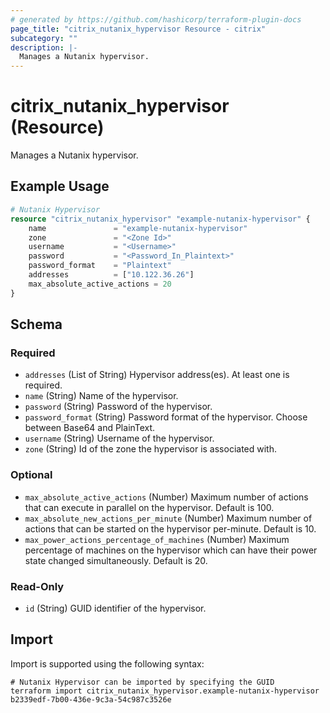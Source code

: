 ```yaml
---
# generated by https://github.com/hashicorp/terraform-plugin-docs
page_title: "citrix_nutanix_hypervisor Resource - citrix"
subcategory: ""
description: |-
  Manages a Nutanix hypervisor.
---
```


# citrix_nutanix_hypervisor (Resource)

Manages a Nutanix hypervisor.

## Example Usage

```terraform
# Nutanix Hypervisor
resource "citrix_nutanix_hypervisor" "example-nutanix-hypervisor" {
    name               = "example-nutanix-hypervisor"
    zone               = "<Zone Id>"
    username           = "<Username>"
    password           = "<Password_In_Plaintext>"
    password_format    = "Plaintext"
    addresses          = ["10.122.36.26"]
    max_absolute_active_actions = 20
}
```

<!-- schema generated by tfplugindocs -->
## Schema

### Required

- `addresses` (List of String) Hypervisor address(es).  At least one is required.
- `name` (String) Name of the hypervisor.
- `password` (String) Password of the hypervisor.
- `password_format` (String) Password format of the hypervisor. Choose between Base64 and PlainText.
- `username` (String) Username of the hypervisor.
- `zone` (String) Id of the zone the hypervisor is associated with.

### Optional

- `max_absolute_active_actions` (Number) Maximum number of actions that can execute in parallel on the hypervisor. Default is 100.
- `max_absolute_new_actions_per_minute` (Number) Maximum number of actions that can be started on the hypervisor per-minute. Default is 10.
- `max_power_actions_percentage_of_machines` (Number) Maximum percentage of machines on the hypervisor which can have their power state changed simultaneously. Default is 20.

### Read-Only

- `id` (String) GUID identifier of the hypervisor.

## Import

Import is supported using the following syntax:

```shell
# Nutanix Hypervisor can be imported by specifying the GUID
terraform import citrix_nutanix_hypervisor.example-nutanix-hypervisor b2339edf-7b00-436e-9c3a-54c987c3526e
```
